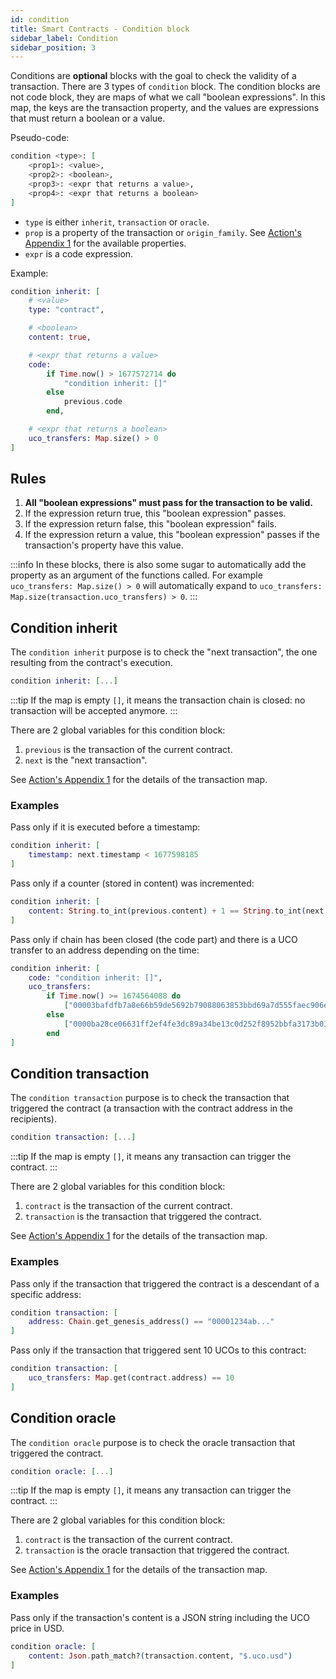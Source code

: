```yaml
---
id: condition
title: Smart Contracts - Condition block
sidebar_label: Condition
sidebar_position: 3
---
```


Conditions are **optional** blocks with the goal to check the validity of a transaction. There are 3 types of `condition` block. The condition blocks are not code block, they are maps of what we call "boolean expressions". In this map, the keys are the transaction property, and the values are expressions that must return a boolean or a value. 

Pseudo-code:
```elixir
condition <type>: [
    <prop1>: <value>,
    <prop2>: <boolean>,
    <prop3>: <expr that returns a value>,
    <prop4>: <expr that returns a boolean>
]
```
- `type` is either `inherit`, `transaction` or `oracle`.
- `prop` is a property of the transaction or `origin_family`. See [Action's Appendix 1](/build/smart-contracts/reference/actions#appendix-1-the-transaction-map) for the available properties.
- `expr` is a code expression.

Example:
```elixir
condition inherit: [
    # <value>
    type: "contract",

    # <boolean>
    content: true,

    # <expr that returns a value>
    code: 
        if Time.now() > 1677572714 do 
            "condition inherit: []"
        else
            previous.code
        end,

    # <expr that returns a boolean>
    uco_transfers: Map.size() > 0
]
```

## Rules

1. **All "boolean expressions" must pass for the transaction to be valid.**
1. If the expression return true, this "boolean expression" passes.
1. If the expression return false, this "boolean expression" fails.
1. If the expression return a value, this "boolean expression" passes if the transaction's property have this value.

:::info
In these blocks, there is also some sugar to automatically add the property as an argument of the functions called. For example `uco_transfers: Map.size() > 0` will automatically expand to `uco_transfers: Map.size(transaction.uco_transfers) > 0`.
:::

## Condition inherit

The `condition inherit` purpose is to check the "next transaction", the one resulting from the contract's execution. 

```elixir
condition inherit: [...]
```

:::tip
If the map is empty `[]`, it means the transaction chain is closed: no transaction will be accepted anymore.
:::

There are 2 global variables for this condition block:
1. `previous` is the transaction of the current contract.
1. `next` is the "next transaction".

See [Action's Appendix 1](/build/smart-contracts/reference/actions#appendix-1-the-transaction-map) for the details of the transaction map.

### Examples

Pass only if it is executed before a timestamp:
```elixir 
condition inherit: [
    timestamp: next.timestamp < 1677598185
]
```

Pass only if a counter (stored in content) was incremented:
```elixir 
condition inherit: [
    content: String.to_int(previous.content) + 1 == String.to_int(next.content)
]
```

Pass only if chain has been closed (the code part) and there is a UCO transfer to an address depending on the time:
```elixir 
condition inherit: [
    code: "condition inherit: []",
    uco_transfers: 
        if Time.now() >= 1674564088 do
            ["00003bafdfb7a8e66b59de5692b79088063853bbd69a7d555faec906e6215e57ff98": 2]
        else
            ["0000ba28ce06631ff2ef4fe3dc89a34be13c0d252f8952bbfa3173b03dbef3c04afd": 2]
        end
]
```


## Condition transaction

The `condition transaction` purpose is to check the transaction that triggered the contract (a transaction with the contract address in the recipients).

```elixir
condition transaction: [...]
```

:::tip
If the map is empty `[]`, it means any transaction can trigger the contract.
:::

There are 2 global variables for this condition block:
1. `contract` is the transaction of the current contract.
1. `transaction` is the transaction that triggered the contract.

See [Action's Appendix 1](/build/smart-contracts/reference/actions#appendix-1-the-transaction-map) for the details of the transaction map.

### Examples

Pass only if the transaction that triggered the contract is a descendant of a specific address:
```elixir 
condition transaction: [
    address: Chain.get_genesis_address() == "00001234ab..."
]
```

Pass only if the transaction that triggered sent 10 UCOs to this contract:
```elixir 
condition transaction: [
    uco_transfers: Map.get(contract.address) == 10
]
```


## Condition oracle

The `condition oracle` purpose is to check the oracle transaction that triggered the contract.

```elixir
condition oracle: [...]
```

:::tip
If the map is empty `[]`, it means any transaction can trigger the contract.
:::

There are 2 global variables for this condition block:
1. `contract` is the transaction of the current contract.
1. `transaction` is the oracle transaction that triggered the contract.

See [Action's Appendix 1](/build/smart-contracts/reference/actions#appendix-1-the-transaction-map) for the details of the transaction map.

### Examples

Pass only if the transaction's content is a JSON string including the UCO price in USD.
```elixir 
condition oracle: [
    content: Json.path_match?(transaction.content, "$.uco.usd")
]
```


